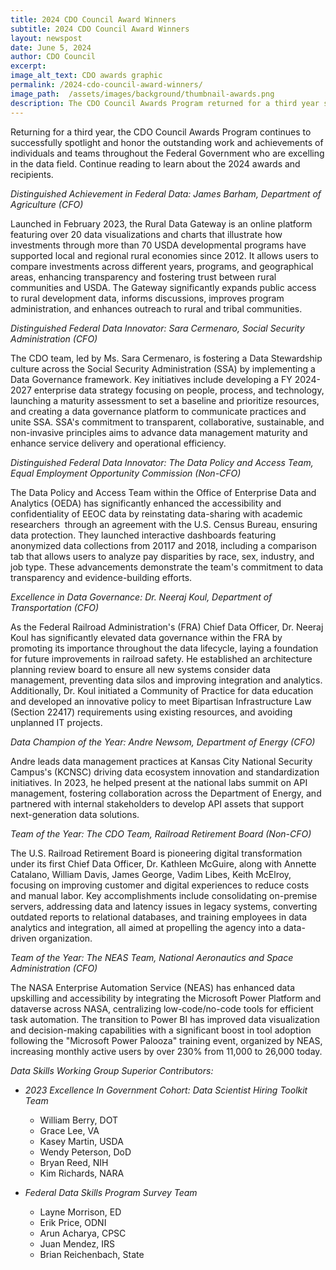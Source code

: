```yaml
---
title: 2024 CDO Council Award Winners
subtitle: 2024 CDO Council Award Winners
layout: newspost
date: June 5, 2024
author: CDO Council
excerpt: 
image_alt_text: CDO awards graphic
permalink: /2024-cdo-council-award-winners/
image_path:  /assets/images/background/thumbnail-awards.png
description: The CDO Council Awards Program returned for a third year since its inception and continues to successfully spotlight and honor the outstanding work and achievements of individuals and teams throughout the Federal Government who are excelling in the data field. Learn more about this year’s award recipients.
---
```


Returning for a third year, the CDO Council Awards Program continues to successfully spotlight and honor the outstanding work and achievements of individuals and teams throughout the Federal Government who are excelling in the data field. Continue reading to learn about the 2024 awards and recipients.

*Distinguished Achievement in Federal Data: James Barham, Department of Agriculture (CFO)*

Launched in February 2023, the Rural Data Gateway is an online platform featuring over 20 data visualizations and charts that illustrate how investments through more than 70 USDA developmental programs have supported local and regional rural economies since 2012. It allows users to compare investments across different years, programs, and geographical areas, enhancing transparency and fostering trust between rural communities and USDA. The Gateway significantly expands public access to rural development data, informs discussions, improves program administration, and enhances outreach to rural and tribal communities.

*Distinguished Federal Data Innovator: Sara Cermenaro, Social Security Administration (CFO)*

The CDO team, led by Ms. Sara Cermenaro, is fostering a Data Stewardship culture across the Social Security Administration (SSA) by implementing a Data Governance framework. Key initiatives include developing a FY 2024-2027 enterprise data strategy focusing on people, process, and technology, launching a maturity assessment to set a baseline and prioritize resources, and creating a data governance platform to communicate practices and unite SSA. SSA's commitment to transparent, collaborative, sustainable, and non-invasive principles aims to advance data management maturity and enhance service delivery and operational efficiency.

*Distinguished Federal Data Innovator: The Data Policy and Access Team, Equal Employment Opportunity Commission (Non-CFO)*

The Data Policy and Access Team within the Office of Enterprise Data and Analytics (OEDA) has significantly enhanced the accessibility and confidentiality of EEOC data by reinstating data-sharing with academic researchers  through an agreement with the U.S. Census Bureau, ensuring data protection. They launched interactive dashboards featuring anonymized data collections from 20117 and 2018, including a comparison tab that allows users to analyze pay disparities by race, sex, industry, and job type. These advancements demonstrate the team's commitment to data transparency and evidence-building efforts.

*Excellence in Data Governance: Dr. Neeraj Koul, Department of Transportation (CFO)*

As the Federal Railroad Administration's (FRA) Chief Data Officer, Dr. Neeraj Koul has significantly elevated data governance within the FRA by promoting its importance throughout the data lifecycle, laying a foundation for future improvements in railroad safety. He established an architecture planning review board to ensure all new systems consider data management, preventing data silos and improving integration and analytics. Additionally, Dr. Koul initiated a Community of Practice for data education and developed an innovative policy to meet Bipartisan Infrastructure Law (Section 22417) requirements using existing resources, and avoiding unplanned IT projects.

*Data Champion of the Year: Andre Newsom, Department of Energy (CFO)*

Andre leads data management practices at Kansas City National Security Campus's (KCNSC) driving data ecosystem innovation and standardization initiatives. In 2023, he helped present at the national labs summit on API management, fostering collaboration across the Department of Energy, and partnered with internal stakeholders to develop API assets that support next-generation data solutions.

*Team of the Year: The CDO Team, Railroad Retirement Board (Non-CFO)*

The U.S. Railroad Retirement Board is pioneering digital transformation under its first Chief Data Officer, Dr. Kathleen McGuire, along with Annette Catalano, William Davis, James George, Vadim Libes, Keith McElroy, focusing on improving customer and digital experiences to reduce costs and manual labor. Key accomplishments include consolidating on-premise servers, addressing data and latency issues in legacy systems, converting outdated reports to relational databases, and training employees in data analytics and integration, all aimed at propelling the agency into a data-driven organization.

*Team of the Year: The NEAS Team, National Aeronautics and Space Administration (CFO)*

The NASA Enterprise Automation Service (NEAS) has enhanced data upskilling and accessibility by integrating the Microsoft Power Platform and dataverse across NASA, centralizing low-code/no-code tools for efficient task automation. The transition to Power BI has improved data visualization and decision-making capabilities with a significant boost in tool adoption following the "Microsoft Power Palooza" training event, organized by NEAS, increasing monthly active users by over 230% from 11,000 to 26,000 today.

*Data Skills Working Group Superior Contributors:*

- *2023 Excellence In Government Cohort: Data Scientist Hiring Toolkit Team*
    - William Berry, DOT
    - Grace Lee, VA
    - Kasey Martin, USDA
    - Wendy Peterson, DoD
    - Bryan Reed, NIH
    - Kim Richards, NARA

- *Federal Data Skills Program Survey Team*
    - Layne Morrison, ED
    - Erik Price, ODNI
    - Arun Acharya, CPSC
    - Juan Mendez, IRS
    - Brian Reichenbach, State